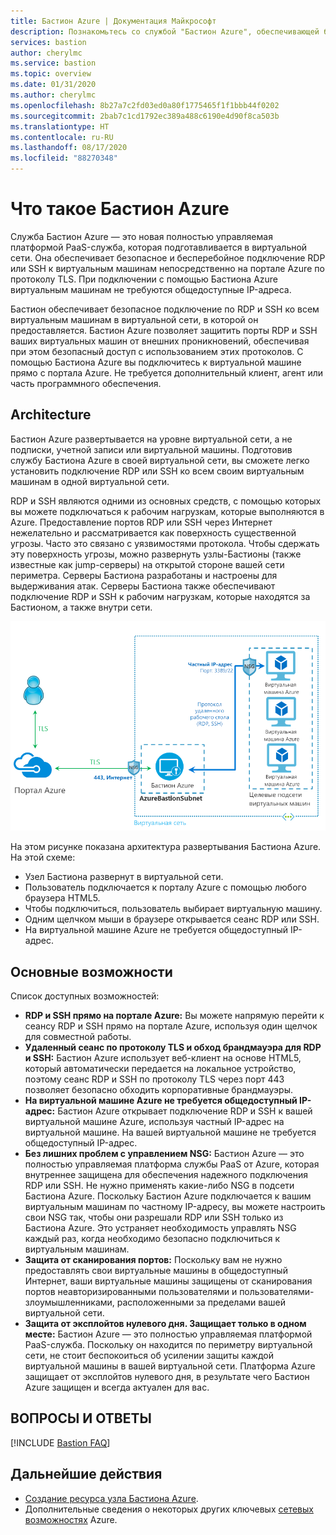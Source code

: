 ```yaml
---
title: Бастион Azure | Документация Майкрософт
description: Познакомьтесь со службой "Бастион Azure", обеспечивающей безопасное и бесперебойное подключение RDP или SSH к виртуальным машинам и защищающей порты RDP и SSH от внешних проникновений.
services: bastion
author: cherylmc
ms.service: bastion
ms.topic: overview
ms.date: 01/31/2020
ms.author: cherylmc
ms.openlocfilehash: 8b27a7c2fd03ed0a80f1775465f1f1bbb44f0202
ms.sourcegitcommit: 2bab7c1cd1792ec389a488c6190e4d90f8ca503b
ms.translationtype: HT
ms.contentlocale: ru-RU
ms.lasthandoff: 08/17/2020
ms.locfileid: "88270348"
---
```

# <a name="what-is-azure-bastion"></a>Что такое Бастион Azure

Служба Бастион Azure — это новая полностью управляемая платформой PaaS-служба, которая подготавливается в виртуальной сети. Она обеспечивает безопасное и бесперебойное подключение RDP или SSH к виртуальным машинам непосредственно на портале Azure по протоколу TLS. При подключении с помощью Бастиона Azure виртуальным машинам не требуются общедоступные IP-адреса.

Бастион обеспечивает безопасное подключение по RDP и SSH ко всем виртуальным машинам в виртуальной сети, в которой он предоставляется. Бастион Azure позволяет защитить порты RDP и SSH ваших виртуальных машин от внешних проникновений, обеспечивая при этом безопасный доступ с использованием этих протоколов. С помощью Бастиона Azure вы подключитесь к виртуальной машине прямо с портала Azure. Не требуется дополнительный клиент, агент или часть программного обеспечения.

## <a name="architecture"></a>Architecture

Бастион Azure развертывается на уровне виртуальной сети, а не подписки, учетной записи или виртуальной машины. Подготовив службу Бастиона Azure в своей виртуальной сети, вы сможете легко установить подключение RDP или SSH ко всем своим виртуальным машинам в одной виртуальной сети.

RDP и SSH являются одними из основных средств, с помощью которых вы можете подключаться к рабочим нагрузкам, которые выполняются в Azure. Предоставление портов RDP или SSH через Интернет нежелательно и рассматривается как поверхность существенной угрозы. Часто это связано с уязвимостями протокола. Чтобы сдержать эту поверхность угрозы, можно развернуть узлы-Бастионы (также известные как jump-серверы) на открытой стороне вашей сети периметра. Серверы Бастиона разработаны и настроены для выдерживания атак. Серверы Бастиона также обеспечивают подключение RDP и SSH к рабочим нагрузкам, которые находятся за Бастионом, а также внутри сети.

![архитектура](./media/bastion-overview/architecture.png)

На этом рисунке показана архитектура развертывания Бастиона Azure. На этой схеме:

* Узел Бастиона развернут в виртуальной сети.
* Пользователь подключается к порталу Azure с помощью любого браузера HTML5.
* Чтобы подключиться, пользователь выбирает виртуальную машину.
* Одним щелчком мыши в браузере открывается сеанс RDP или SSH.
* На виртуальной машине Azure не требуется общедоступный IP-адрес.

## <a name="key-features"></a>Основные возможности

Список доступных возможностей:

* **RDP и SSH прямо на портале Azure:** Вы можете напрямую перейти к сеансу RDP и SSH прямо на портале Azure, используя один щелчок для совместной работы.
* **Удаленный сеанс по протоколу TLS и обход брандмауэра для RDP и SSH:** Бастион Azure использует веб-клиент на основе HTML5, который автоматически передается на локальное устройство, поэтому сеанс RDP и SSH по протоколу TLS через порт 443 позволяет безопасно обходить корпоративные брандмауэры.
* **На виртуальной машине Azure не требуется общедоступный IP-адрес:** Бастион Azure открывает подключение RDP и SSH к вашей виртуальной машине Azure, используя частный IP-адрес на виртуальной машине. На вашей виртуальной машине не требуется общедоступный IP-адрес.
* **Без лишних проблем с управлением NSG:** Бастион Azure — это полностью управляемая платформа службы PaaS от Azure, которая внутреннее защищена для обеспечения надежного подключения RDP или SSH. Не нужно применять какие-либо NSG в подсети Бастиона Azure. Поскольку Бастион Azure подключается к вашим виртуальным машинам по частному IP-адресу, вы можете настроить свои NSG так, чтобы они разрешали RDP или SSH только из Бастиона Azure. Это устраняет необходимость управлять NSG каждый раз, когда необходимо безопасно подключиться к виртуальным машинам.
* **Защита от сканирования портов:** Поскольку вам не нужно предоставлять свои виртуальные машины в общедоступный Интернет, ваши виртуальные машины защищены от сканирования портов неавторизированными пользователями и пользователями-злоумышленниками, расположенными за пределами вашей виртуальной сети.
* **Защита от эксплойтов нулевого дня. Защищает только в одном месте:** Бастион Azure — это полностью управляемая платформой PaaS-служба. Поскольку он находится по периметру виртуальной сети, не стоит беспокоиться об усилении защиты каждой виртуальной машины в вашей виртуальной сети. Платформа Azure защищает от эксплойтов нулевого дня, в результате чего Бастион Azure защищен и всегда актуален для вас.

## <a name="faq"></a>ВОПРОСЫ И ОТВЕТЫ

[!INCLUDE [Bastion FAQ](../../includes/bastion-faq-include.md)]

## <a name="next-steps"></a>Дальнейшие действия

* [Создание ресурса узла Бастиона Azure](bastion-create-host-portal.md).
* Дополнительные сведения о некоторых других ключевых [сетевых возможностях](../networking/networking-overview.md) Azure.
